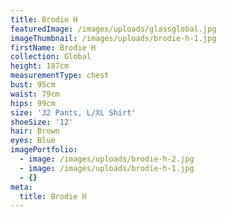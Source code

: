 ```yaml
---
title: Brodie H
featuredImage: /images/uploads/glassglobal.jpg
imageThumbnail: /images/uploads/brodie-h-1.jpg
firstName: Brodie H
collection: Global
height: 187cm
measurementType: chest
bust: 95cm
waist: 79cm
hips: 99cm
size: '32 Pants, L/XL Shirt'
shoeSize: '12'
hair: Brown
eyes: Blue
imagePortfolio:
  - image: /images/uploads/brodie-h-2.jpg
  - image: /images/uploads/brodie-h-1.jpg
  - {}
meta:
  title: Brodie H
---
```


